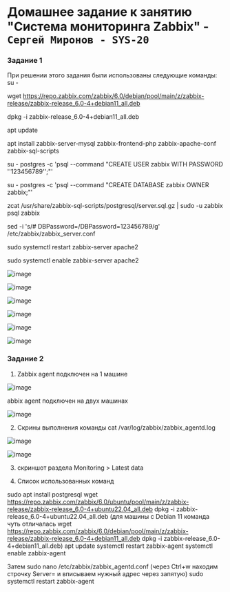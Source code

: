 # Домашнее задание к занятию "Система мониторинга Zabbix" - `Сергей Миронов - SYS-20`

### Задание 1

При решении этого задания были использованы следующие команды:
su -

wget https://repo.zabbix.com/zabbix/6.0/debian/pool/main/z/zabbix-release/zabbix-release_6.0-4+debian11_all.deb

dpkg -i zabbix-release_6.0-4+debian11_all.deb

apt update 

apt install zabbix-server-mysql zabbix-frontend-php zabbix-apache-conf zabbix-sql-scripts

su - postgres -c 'psql --command "CREATE USER zabbix WITH PASSWORD '\'123456789\'';"'

su - postgres -c 'psql --command "CREATE DATABASE zabbix OWNER zabbix;"'

zcat /usr/share/zabbix-sql-scripts/postgresql/server.sql.gz | sudo -u zabbix psql zabbix

sed -i 's/# DBPassword=/DBPassword=123456789/g' /etc/zabbix/zabbix_server.conf

sudo systemctl restart zabbix-server apache2

sudo systemctl enable zabbix-server apache2

![image](https://github.com/SergeyM90/sys-pattern-homework/assets/84016375/4456b2f3-1ddb-40dd-991d-dd2e6fdecade)

![image](https://github.com/SergeyM90/sys-pattern-homework/assets/84016375/775128e1-0d52-48a5-95c7-8dcdf84cfbb6)

![image](https://github.com/SergeyM90/sys-pattern-homework/assets/84016375/564b1ab8-8665-4c13-a378-8021d626c926)

![image](https://github.com/SergeyM90/sys-pattern-homework/assets/84016375/c3d5cab5-2ef4-4226-8fd9-6e9505302dfa)

![image](https://github.com/SergeyM90/sys-pattern-homework/assets/84016375/9d4d4de4-feea-48e3-97de-ff6593076cf9)

![image](https://github.com/SergeyM90/sys-pattern-homework/assets/84016375/ab8d62f1-58f1-439d-8eb1-fc3c917c6dd1)

### Задание 2

1. Zabbix agent подключен на 1 машине

![image](https://github.com/SergeyM90/sys-pattern-homework/assets/84016375/89a4a0f0-c106-4ba5-a40e-38830943e536)

 abbix agent подключен на двух машинах

![image](https://github.com/SergeyM90/sys-pattern-homework/assets/84016375/b71fbd4a-5fc0-4a1a-afbb-977ae833b6e1)

2. Скрины выполнения команды
cat /var/log/zabbix/zabbix_agentd.log

![image](https://github.com/SergeyM90/sys-pattern-homework/assets/84016375/e85828cf-8576-4ef5-8c00-995ace81c669)

![image](https://github.com/SergeyM90/sys-pattern-homework/assets/84016375/9be9b6cd-b13e-48de-be50-9aa267cc91c5)


3. скриншот раздела Monitoring > Latest data




4. Список использованных команд

sudo apt install postgresql
wget https://repo.zabbix.com/zabbix/6.0/ubuntu/pool/main/z/zabbix-release/zabbix-release_6.0-4+ubuntu22.04_all.deb
dpkg -i zabbix-release_6.0-4+ubuntu22.04_all.deb
(для машины с Debian 11 команда чуть отличалась wget https://repo.zabbix.com/zabbix/6.0/debian/pool/main/z/zabbix-release/zabbix-release_6.0-4+debian11_all.deb
dpkg -i zabbix-release_6.0-4+debian11_all.deb)
apt update
systemctl restart zabbix-agent
systemctl enable zabbix-agent

Затем 
sudo nano /etc/zabbix/zabbix_agentd.conf (через Ctrl+w находим строчку Server= и вписываем нужный адрес через запятую)
sudo systemctl restart zabbix-agent
   



